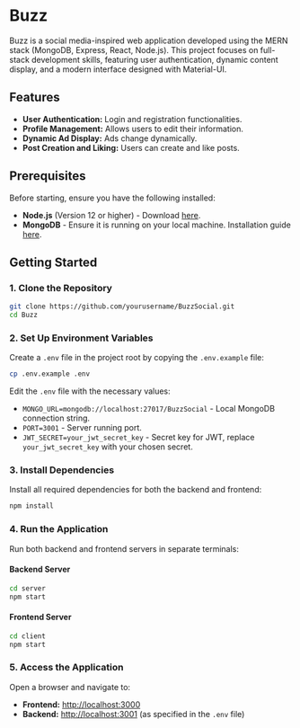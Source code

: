 # Buzz

Buzz is a social media-inspired web application developed using the MERN stack (MongoDB, Express, React, Node.js). This project focuses on full-stack development skills, featuring user authentication, dynamic content display, and a modern interface designed with Material-UI.

## Features

- **User Authentication:** Login and registration functionalities.
- **Profile Management:** Allows users to edit their information.
- **Dynamic Ad Display:** Ads change dynamically.
- **Post Creation and Liking:** Users can create and like posts.

## Prerequisites

Before starting, ensure you have the following installed:
- **Node.js** (Version 12 or higher) - Download [here](https://nodejs.org/).
- **MongoDB** - Ensure it is running on your local machine. Installation guide [here](https://www.mongodb.com/).

## Getting Started

### 1. Clone the Repository

```bash
git clone https://github.com/yourusername/BuzzSocial.git
cd Buzz
```

### 2. Set Up Environment Variables

Create a `.env` file in the project root by copying the `.env.example` file:

```bash
cp .env.example .env
```

Edit the `.env` file with the necessary values:
- `MONGO_URL=mongodb://localhost:27017/BuzzSocial` - Local MongoDB connection string.
- `PORT=3001` - Server running port.
- `JWT_SECRET=your_jwt_secret_key` - Secret key for JWT, replace `your_jwt_secret_key` with your chosen secret.

### 3. Install Dependencies

Install all required dependencies for both the backend and frontend:

```bash
npm install
```

### 4. Run the Application

Run both backend and frontend servers in separate terminals:

#### Backend Server

```bash
cd server
npm start
```

#### Frontend Server

```bash
cd client
npm start
```

### 5. Access the Application

Open a browser and navigate to:
- **Frontend:** [http://localhost:3000](http://localhost:3000)
- **Backend:** [http://localhost:3001](http://localhost:3001) (as specified in the `.env` file)
